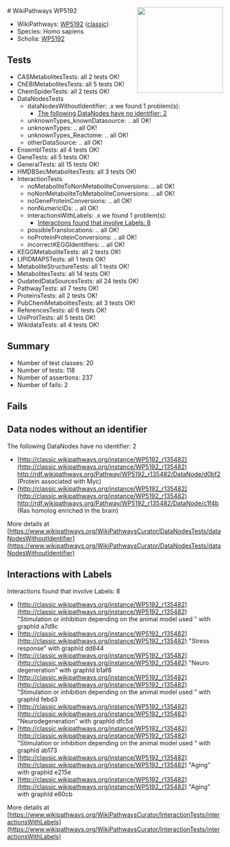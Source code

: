 <img style="float: right; width: 200px" src="https://upload.wikimedia.org/wikipedia/commons/thumb/8/83/Wplogo_with_text_500.png/640px-Wplogo_with_text_500.png" />
# WikiPathways WP5192

* WikiPathways: [WP5192](https://wikipathways.org/pathways/WP5192) ([classic](https://classic.wikipathways.org/instance/WP5192))
* Species: Homo sapiens
* Scholia: [WP5192](https://scholia.toolforge.org/wikipathways/WP5192)
## Tests
* CASMetabolitesTests: all 2 tests OK!
* ChEBIMetabolitesTests: all 5 tests OK!
* ChemSpiderTests: all 2 tests OK!
* DataNodesTests
    * dataNodesWithoutIdentifier: .x we found 1 problem(s):
        * [The following DataNodes have no identifier: 2](#d2d32fa1)
    * unknownTypes_knownDatasource: .. all OK!
    * unknownTypes: .. all OK!
    * unknownTypes_Reactome: .. all OK!
    * otherDataSource: .. all OK!
* EnsemblTests: all 4 tests OK!
* GeneTests: all 5 tests OK!
* GeneralTests: all 15 tests OK!
* HMDBSecMetabolitesTests: all 3 tests OK!
* InteractionTests
    * noMetaboliteToNonMetaboliteConversions: .. all OK!
    * noNonMetaboliteToMetaboliteConversions: .. all OK!
    * noGeneProteinConversions: .. all OK!
    * nonNumericIDs: .. all OK!
    * interactionsWithLabels: .x we found 1 problem(s):
        * [Interactions found that involve Labels: 8](#630d267f)
    * possibleTranslocations: .. all OK!
    * noProteinProteinConversions: .. all OK!
    * incorrectKEGGIdentifiers: .. all OK!
* KEGGMetaboliteTests: all 2 tests OK!
* LIPIDMAPSTests: all 1 tests OK!
* MetaboliteStructureTests: all 1 tests OK!
* MetabolitesTests: all 14 tests OK!
* OudatedDataSourcesTests: all 24 tests OK!
* PathwayTests: all 7 tests OK!
* ProteinsTests: all 2 tests OK!
* PubChemMetabolitesTests: all 3 tests OK!
* ReferencesTests: all 6 tests OK!
* UniProtTests: all 5 tests OK!
* WikidataTests: all 4 tests OK!


## Summary

* Number of test classes: 20
* Number of tests: 118
* Number of assertions: 237
* Number of fails: 2

## Fails

<a name="d2d32fa1" />

## Data nodes without an identifier

The following DataNodes have no identifier: 2

* [http://classic.wikipathways.org/instance/WP5192_r135482](http://classic.wikipathways.org/instance/WP5192_r135482) http://rdf.wikipathways.org/Pathway/WP5192_r135482/DataNode/d0bf2 (Protein associated 
with Myc)
* [http://classic.wikipathways.org/instance/WP5192_r135482](http://classic.wikipathways.org/instance/WP5192_r135482) http://rdf.wikipathways.org/Pathway/WP5192_r135482/DataNode/c1f4b (Ras homolog enriched in the brain)


More details at [https://www.wikipathways.org/WikiPathwaysCurator/DataNodesTests/dataNodesWithoutIdentifier](https://www.wikipathways.org/WikiPathwaysCurator/DataNodesTests/dataNodesWithoutIdentifier)

<a name="630d267f" />

## Interactions with Labels

Interactions found that involve Labels: 8

* [http://classic.wikipathways.org/instance/WP5192_r135482](http://classic.wikipathways.org/instance/WP5192_r135482) "Stimulation or inhibition depending on the animal model used " with graphId a7d9c
* [http://classic.wikipathways.org/instance/WP5192_r135482](http://classic.wikipathways.org/instance/WP5192_r135482) "Stress response" with graphId dd844
* [http://classic.wikipathways.org/instance/WP5192_r135482](http://classic.wikipathways.org/instance/WP5192_r135482) "Neuro degeneration" with graphId b1af8
* [http://classic.wikipathways.org/instance/WP5192_r135482](http://classic.wikipathways.org/instance/WP5192_r135482) "Stimulation or inhibition depending on the animal model used " with graphId febd3
* [http://classic.wikipathways.org/instance/WP5192_r135482](http://classic.wikipathways.org/instance/WP5192_r135482) "Neurodegeneration" with graphId dfc5d
* [http://classic.wikipathways.org/instance/WP5192_r135482](http://classic.wikipathways.org/instance/WP5192_r135482) "Stimulation or inhibition depending on the animal model used " with graphId ab173
* [http://classic.wikipathways.org/instance/WP5192_r135482](http://classic.wikipathways.org/instance/WP5192_r135482) "Aging" with graphId e215e
* [http://classic.wikipathways.org/instance/WP5192_r135482](http://classic.wikipathways.org/instance/WP5192_r135482) "Aging" with graphId e60cb


More details at [https://www.wikipathways.org/WikiPathwaysCurator/InteractionTests/interactionsWithLabels](https://www.wikipathways.org/WikiPathwaysCurator/InteractionTests/interactionsWithLabels)


